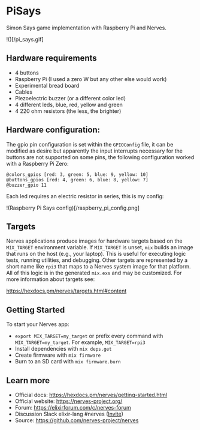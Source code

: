 # PiSays

Simon Says game implementation with Raspberry Pi and Nerves.

!()[/pi_says.gif]


## Hardware requirements
- 4 buttons
- Raspberry Pi (I used a zero W but any other else would work)
- Experimental bread board
- Cables
- Piezoelectric buzzer (or a different color led)
- 4 different leds, blue, red, yellow and green
- 4 220 ohm resistors (the less, the brighter)
  
## Hardware configuration:

The gpio pin configuration is set within the `GPIOConfig` file, it can be modified as desire but apparently the input interrupts necessary for the buttons are not supported on some pins, the following configuration worked with a Raspberry Pi Zero:

```
@colors_gpios [red: 3, green: 5, blue: 9, yellow: 10]
@buttons_gpios [red: 4, green: 6, blue: 8, yellow: 7]
@buzzer_gpio 11
```

Each led requires an electric resistor in series, this is my config:

!(Raspberry Pi Says config)[/raspberry_pi_config.png]



## Targets

Nerves applications produce images for hardware targets based on the
`MIX_TARGET` environment variable. If `MIX_TARGET` is unset, `mix` builds an
image that runs on the host (e.g., your laptop). This is useful for executing
logic tests, running utilities, and debugging. Other targets are represented by
a short name like `rpi3` that maps to a Nerves system image for that platform.
All of this logic is in the generated `mix.exs` and may be customized. For more
information about targets see:

https://hexdocs.pm/nerves/targets.html#content

## Getting Started

To start your Nerves app:
  * `export MIX_TARGET=my_target` or prefix every command with
    `MIX_TARGET=my_target`. For example, `MIX_TARGET=rpi3`
  * Install dependencies with `mix deps.get`
  * Create firmware with `mix firmware`
  * Burn to an SD card with `mix firmware.burn`

## Learn more

  * Official docs: https://hexdocs.pm/nerves/getting-started.html
  * Official website: https://nerves-project.org/
  * Forum: https://elixirforum.com/c/nerves-forum
  * Discussion Slack elixir-lang #nerves ([Invite](https://elixir-slackin.herokuapp.com/))
  * Source: https://github.com/nerves-project/nerves
